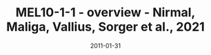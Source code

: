 ---
title: MEL10-1-1 - overview - Nirmal, Maliga, Vallius, Sorger et al., 2021
image: https://labsyspharm.github.io/HTA-MELATLAS-1/images/thumbnail-MEL10-1-1-overview.jpg
date: '2011-01-31'
minerva_link: https://labsyspharm.github.io/HTA-MELATLAS-1/stories/MEL10-1-1-overview.html
info_link: null
show_page_link: false
---